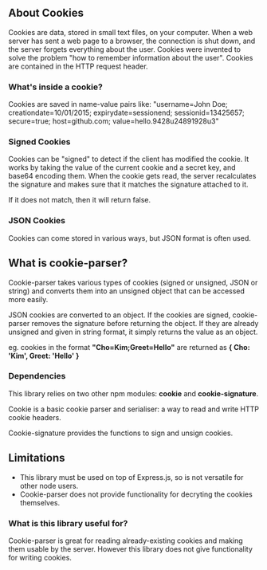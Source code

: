 ## About Cookies

Cookies are data, stored in small text files, on your computer. When a web server has sent a web page to a browser, the connection is shut down, and the server forgets everything about the user. Cookies were invented to solve the problem "how to remember information about the user". Cookies are contained in the HTTP request header.

### What's inside a cookie?

Cookies are saved in name-value pairs like:
"username=John Doe;
creationdate=10/01/2015;
expirydate=sessionend;
sessionid=13425657;
secure=true;
host=github.com;
value=hello.9428u24891928u3"

### Signed Cookies

Cookies can be "signed" to detect if the client has modified the cookie. It works by taking the value of the current cookie and a secret key, and base64 encoding them. When the cookie gets read, the server recalculates the signature and makes sure that it matches the signature attached to it.

If it does not match, then it will return false.

### JSON Cookies

Cookies can come stored in various ways, but JSON format is often used. 

## What is cookie-parser?

Cookie-parser takes various types of cookies (signed or unsigned, JSON or string) and converts them into an unsigned object that can be accessed more easily.

JSON cookies are converted to an object. If the cookies are signed, cookie-parser removes the signature before returning the object. If they are already unsigned and given in string format, it simply returns the value as an object.

eg. cookies in the format **"Cho=Kim;Greet=Hello"** are returned as **{ Cho: 'Kim', Greet: 'Hello' }**

### Dependencies

This library relies on two other npm modules: **cookie** and **cookie-signature**.

Cookie is a basic cookie parser and serialiser: a way to read and write HTTP cookie headers.

Cookie-signature provides the functions to sign and unsign cookies. 

## Limitations

* This library must be used on top of Express.js, so is not versatile for other node users.
* Cookie-parser does not provide functionality for decryting the cookies themselves.

### What is this library useful for?

Cookie-parser is great for reading already-existing cookies and making them usable by the server. However this library does not give functionality for writing cookies.
